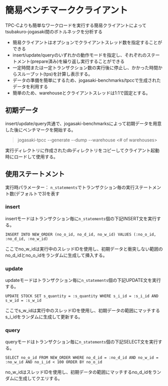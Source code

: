 # 簡易ベンチマーククライアント

TPC-Cよりも簡単なワークロードを実行する簡易クライアントによってtsubakuro-jogasaki間のボトルネックを分析する

- 簡易クライアントはオプションでクライアントスレッド数を指定することができる
- insert/update/queryのいずれかの動作モードを指定し、それぞれのステートメント(prepare済み)を繰り返し実行することができる
- 一定時間または一定トランザクション数の実行後に停止し、かかった時間からスループット(tps)を計算し表示する。
- データの準備を簡単にするため、jogasaki-benchmarks/tpccで生成されたデータを利用する
- 簡単のため、warehouseとクライアントスレッドは1:1で固定とする。

## 初期データ

insert/update/query共通で、jogasaki-benchmarksによって初期データを用意した後にベンチマークを開始する。

> jogasaki-tpcc --generate --dump --warehouse <# of warehouses>

実行ディレクトリに作成されたdbディレクトリをコピーしてクライアント起動時にロードして使用する。


## 使用ステートメント

実行時パラメーター：
`n_statements`でトランザクション毎の実行ステートメント数(デフォルトで3)を表す

### insert 

insertモードはトランザクション毎に`n_statements`個の下記INSERT文を実行する。

```
INSERT INTO NEW_ORDER (no_o_id, no_d_id, no_w_id) VALUES (:no_o_id, :no_d_id, :no_w_id)
```
ここでno_w_idは実行中のスレッドIDを使用し、初期データと衝突しない範囲のno_d_idとno_o_idをランダムに生成して挿入する。

### update

updateモードはトランザクション毎に`n_statements`個の下記UPDATE文を実行する。

```
UPDATE STOCK SET s_quantity = :s_quantity WHERE s_i_id = :s_i_id AND s_w_id = :s_w_id
```

ここでs_w_idは実行中のスレッドIDを使用し、初期データの範囲にマッチするs_i_idをランダムに生成して更新する。

### query

queryモードはトランザクション毎に`n_statements`個の下記SELECT文を実行する。

```
SELECT no_o_id FROM NEW_ORDER WHERE no_d_id = :no_d_id AND no_w_id = :no_w_id AND no_i_id < 100 ORDER BY no_o_id
```

no_w_idはスレッドIDを使用し、初期データの範囲にマッチするno_d_idをランダムに生成してクエリする。
